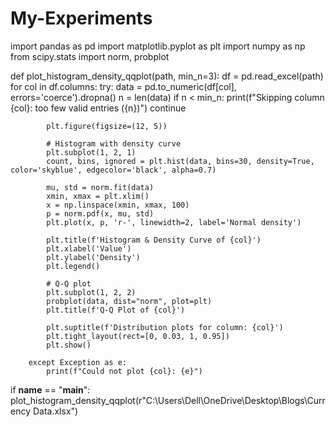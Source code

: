 # My-Experiments
import pandas as pd
import matplotlib.pyplot as plt
import numpy as np
from scipy.stats import norm, probplot

def plot_histogram_density_qqplot(path, min_n=3):
    df = pd.read_excel(path)
    for col in df.columns:
        try:
            data = pd.to_numeric(df[col], errors='coerce').dropna()
            n = len(data)
            if n < min_n:
                print(f"Skipping column {col}: too few valid entries ({n})")
                continue
            
            plt.figure(figsize=(12, 5))
            
            # Histogram with density curve
            plt.subplot(1, 2, 1)
            count, bins, ignored = plt.hist(data, bins=30, density=True, color='skyblue', edgecolor='black', alpha=0.7)
            
            mu, std = norm.fit(data)
            xmin, xmax = plt.xlim()
            x = np.linspace(xmin, xmax, 100)
            p = norm.pdf(x, mu, std)
            plt.plot(x, p, 'r-', linewidth=2, label='Normal density')
            
            plt.title(f'Histogram & Density Curve of {col}')
            plt.xlabel('Value')
            plt.ylabel('Density')
            plt.legend()
            
            # Q-Q plot
            plt.subplot(1, 2, 2)
            probplot(data, dist="norm", plot=plt)
            plt.title(f'Q-Q Plot of {col}')
            
            plt.suptitle(f'Distribution plots for column: {col}')
            plt.tight_layout(rect=[0, 0.03, 1, 0.95])
            plt.show()
            
        except Exception as e:
            print(f"Could not plot {col}: {e}")

if __name__ == "__main__":
    plot_histogram_density_qqplot(r"C:\Users\Dell\OneDrive\Desktop\Blogs\Currency Data.xlsx")
